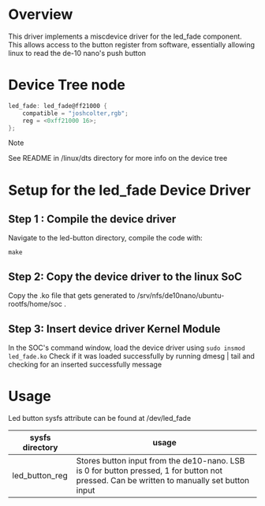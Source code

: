 # Overview

This driver implements a miscdevice driver for the led_fade component. This allows access to the button register from software, essentially allowing linux to read the de-10 nano's push button

# Device Tree node

```c
led_fade: led_fade@ff21000 {
    compatible = "joshcolter,rgb";
    reg = <0xff21000 16>;
};
```

>[!NOTE] 
>See README in \/linux\/dts directory for more info on the device tree

# Setup for the led_fade Device Driver

## Step 1 : Compile the device driver

Navigate to the led-button directory, compile the code with: 

```make```

## Step 2: Copy the device driver to the linux SoC

Copy the .ko file that gets generated to /srv/nfs/de10nano/ubuntu-rootfs/home/soc .

## Step 3: Insert device driver Kernel Module

In the SOC's command window, load the device driver using
```sudo insmod led_fade.ko``` 
Check if it was loaded successfully by running dmesg | tail and checking for an inserted successfully message

# Usage
Led button sysfs attribute can be found at /dev/led_fade

|sysfs directory| usage|
|---------------|------|
|led_button_reg| Stores button input from the de10-nano. LSB is 0 for button pressed, 1 for button not pressed. Can be written to manually set button input|
